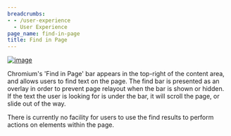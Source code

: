 ```yaml
---
breadcrumbs:
- - /user-experience
  - User Experience
page_name: find-in-page
title: Find in Page
---
```


[<img alt="image"
src="/user-experience/find-in-page/find_bar.png">](/user-experience/find-in-page/find_bar.png)

Chromium's 'Find in Page' bar appears in the top-right of the content area, and
allows users to find text on the page. The find bar is presented as an overlay
in order to prevent page relayout when the bar is shown or hidden. If the text
the user is looking for is under the bar, it will scroll the page, or slide out
of the way.

There is currently no facility for users to use the find results to perform
actions on elements within the page.
